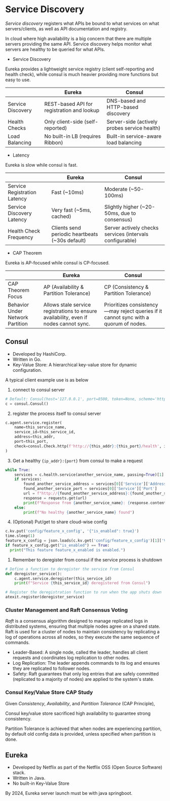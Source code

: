 # Service Discovery

*Service discovery* registers what APIs be bound to what services on what servers/clients, as well as API documentation and registry.

In cloud where high availability is a big concern that there are multiple servers providing the same API.
Service discovery helps monitor what servers are healthy to be queried for what APIs.

* Service Discovery

Eureka provides a lightweight service registry (client self-reporting and health check), while consul is much heavier providing more functions but easy to use.

||Eureka|Consul|
|-|-|-|
|Service Discovery|REST-based API for registration and lookup|DNS-based and HTTP-based discovery|
|Health Checks|Only client-side (self-reported)|Server-side (actively probes service health)|
|Load Balancing|No built-in LB (requires Ribbon)|Built-in service-aware load balancing|

* Latency

Eureka is slow while consul is fast.

||Eureka|Consul|
|-|-|-|
|Service Registration Latency|Fast (~10ms)|Moderate (~50-100ms)|
|Service Discovery Latency|Very fast (~5ms, cached)|Slightly higher (~20-50ms, due to consensus)|
|Health Check Frequency|Clients send periodic heartbeats (~30s default)|Server actively checks services (intervals configurable)|

* CAP Theorem

Eureka is AP-focused while consul is CP-focused.

||Eureka|Consul|
|-|-|-|
|CAP Theorem Focus|AP (Availability & Partition Tolerance)|CP (Consistency & Partition Tolerance)|
|Behavior Under Network Partition|Allows stale service registrations to ensure availability, even if nodes cannot sync.|Prioritizes consistency—may reject queries if it cannot sync with a quorum of nodes.|

## Consul

* Developed by HashiCorp.
* Written in Go.
* Key-Value Store: A hierarchical key-value store for dynamic configuration.

A typical client example use is as below

1. connect to consul server

```py
# Default: Consul(host='127.0.0.1', port=8500, token=None, scheme='http', consistency='default', dc=None, verify=True, cert=None)
c = consul.Consul()
```

2. register the process itself to consul server

```py
c.agent.service.register(
    name=this_service_name,
    service_id=this_service_id,
    address=this_addr,
    port=this_port,
    check=consul.Check.http(f'http://{this_addr}:{this_port}/health', interval='10s')
)
```

3. Get a healthy `{ip_addr}:{port}` from consul to make a request

```py
while True:
    services = c.health.service(another_service_name, passing=True)[1]
    if services:
        found_another_service_address = services[0]['Service']['Address']
        found_another_service_port = services[0]['Service']['Port']
        url = f"http://{found_another_service_address}:{found_another_service_port}/hello"
        response = requests.get(url)
        print(f"Response from {another_service_name}: {response.content.decode()}")
    else:
        print(f"No healthy {another_service_name} found")
```

4. (Optional) Put/get to share cloud-wise config

```py
c.kv.put('config/feature_x_config', '{"is_enabled": true}')
time.sleep(1)
feature_x_config = json.loads(c.kv.get('config/feature_x_config')[1]['Value'].decode('utf-8'))
if feature_x_config.get("is_enabled") == True:
  print("This feature feature_x_enabled is enabled.")
```

1. Remember to deregister from consul if the service process is shutdown

```py
# Define a function to deregister the service from Consul
def deregister_service():
    c.agent.service.deregister(this_service_id)
    print(f"Service {this_service_id} deregistered from Consul")

# Register the deregistration function to run when the app shuts down
atexit.register(deregister_service)
```

### Cluster Management and Raft Consensus Voting

*Raft* is a consensus algorithm designed to manage replicated logs in distributed systems, ensuring that multiple nodes agree on a shared state.
Raft is used for a cluster of nodes to maintain consistency by replicating a log of operations across all nodes, so they execute the same sequence of commands.

* Leader-Based: A single node, called the leader, handles all client requests and coordinates log replication to other nodes.
* Log Replication: The leader appends commands to its log and ensures they are replicated to follower nodes.
* Safety: Raft guarantees that only log entries that are safely committed (replicated to a majority of nodes) are applied to the system's state.

### Consul Key/Value Store CAP Study

Given *Consistency*, *Availability*, and *Partition Tolerance* (CAP Principle),

Consul key/value store sacrificed high availability to guarantee strong consistency.

Partition Tolerance is achieved that when nodes are experiencing partition, by default old config data is provided, unless specified when partition is done.

## Eureka

* Developed by Netflix as part of the Netflix OSS (Open Source Software) stack.
* Written in Java.
* No built-in Key-Value Store

By 2024, Eureka server launch must be with java springboot.